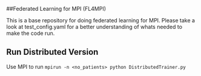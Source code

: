 ##Federated Learning for MPI (FL4MPI)

This is a base repository for doing federated learning for MPI. Please take a look at test_config.yaml 
for a better understanding of whats needed to make the code run.
## Run Distributed Version

Use MPI to run
`mpirun -n <no_patients> python DistributedTrainer.py`